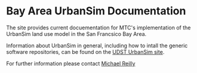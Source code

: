 # Bay Area UrbanSim Documentation

The site provides current docuementation for MTC's implementation of the UrbanSim land use model in the San Francsico Bay Area.

Information about UrbanSim in general, including how to intall the generic software repositories, can be found on the [UDST UrbanSim site](https://udst.github.io/urbansim/index.html).

For further information please contact [Michael Reilly](mreilly@mtc.ca.gov)
